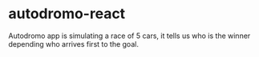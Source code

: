 # autodromo-react
Autodromo app is simulating a race of 5 cars, it tells us who is the winner depending who arrives first to the goal.

